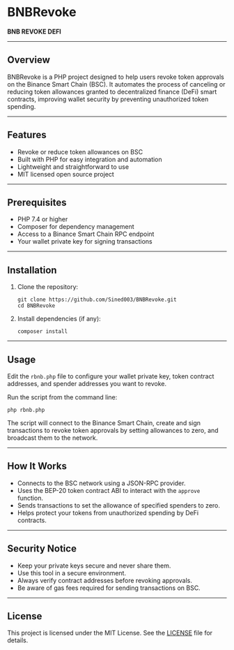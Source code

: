 
# BNBRevoke

**BNB REVOKE DEFI**

---

## Overview

BNBRevoke is a PHP project designed to help users revoke token approvals on the Binance Smart Chain (BSC). It automates the process of canceling or reducing token allowances granted to decentralized finance (DeFi) smart contracts, improving wallet security by preventing unauthorized token spending.

---

## Features

- Revoke or reduce token allowances on BSC
- Built with PHP for easy integration and automation
- Lightweight and straightforward to use
- MIT licensed open source project

---

## Prerequisites

- PHP 7.4 or higher
- Composer for dependency management
- Access to a Binance Smart Chain RPC endpoint
- Your wallet private key for signing transactions

---

## Installation

1. Clone the repository:

   ```
   git clone https://github.com/Sined003/BNBRevoke.git
   cd BNBRevoke
   ```

2. Install dependencies (if any):

   ```
   composer install
   ```

---

## Usage

Edit the `rbnb.php` file to configure your wallet private key, token contract addresses, and spender addresses you want to revoke.

Run the script from the command line:

```
php rbnb.php
```

The script will connect to the Binance Smart Chain, create and sign transactions to revoke token approvals by setting allowances to zero, and broadcast them to the network.

---

## How It Works

- Connects to the BSC network using a JSON-RPC provider.
- Uses the BEP-20 token contract ABI to interact with the `approve` function.
- Sends transactions to set the allowance of specified spenders to zero.
- Helps protect your tokens from unauthorized spending by DeFi contracts.

---

## Security Notice

- Keep your private keys secure and never share them.
- Use this tool in a secure environment.
- Always verify contract addresses before revoking approvals.
- Be aware of gas fees required for sending transactions on BSC.

---

## License

This project is licensed under the MIT License. See the [LICENSE](LICENSE) file for details.

